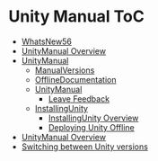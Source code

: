Unity Manual ToC
================
 - [WhatsNew56](WhatsNew56.md)
 - [UnityManual Overview](UnityManual_1.md)
 - [UnityManual]()
	 - [ManualVersions](ManualVersions.md)
	 - [OfflineDocumentation](OfflineDocumentation.md)
	 - [UnityManual]()
		 - [Leave Feedback](LeaveFeedback.md)
	 - [InstallingUnity]()
		 - [InstallingUnity Overview](InstallingUnity.md)
		 - [Deploying Unity Offline](DeployingUnityOffline.md)
 - [UnityManual Overview](UnityManual.md)
 - [Switching between Unity versions](SwitchingDocumentationVersions.md)

